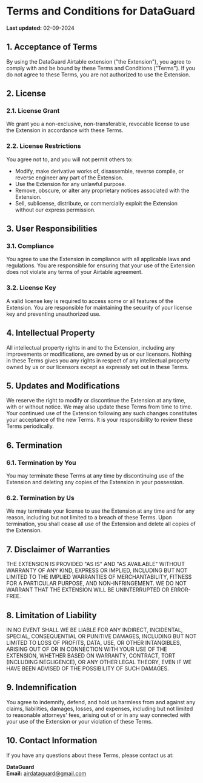 # Terms and Conditions for DataGuard

**Last updated:** 02-09-2024

## 1. Acceptance of Terms

By using the DataGuard Airtable extension ("the Extension"), you agree to comply with and be bound by these Terms and Conditions ("Terms"). If you do not agree to these Terms, you are not authorized to use the Extension.

## 2. License

### 2.1. License Grant

We grant you a non-exclusive, non-transferable, revocable license to use the Extension in accordance with these Terms.

### 2.2. License Restrictions

You agree not to, and you will not permit others to:

- Modify, make derivative works of, disassemble, reverse compile, or reverse engineer any part of the Extension.
- Use the Extension for any unlawful purpose.
- Remove, obscure, or alter any proprietary notices associated with the Extension.
- Sell, sublicense, distribute, or commercially exploit the Extension without our express permission.

## 3. User Responsibilities

### 3.1. Compliance

You agree to use the Extension in compliance with all applicable laws and regulations. You are responsible for ensuring that your use of the Extension does not violate any terms of your Airtable agreement. 

### 3.2. License Key

A valid license key is required to access some or all features of the Extension. You are responsible for maintaining the security of your license key and preventing unauthorized use.

## 4. Intellectual Property

All intellectual property rights in and to the Extension, including any improvements or modifications, are owned by us or our licensors. Nothing in these Terms gives you any rights in respect of any intellectual property owned by us or our licensors except as expressly set out in these Terms.

## 5. Updates and Modifications

We reserve the right to modify or discontinue the Extension at any time, with or without notice. We may also update these Terms from time to time. Your continued use of the Extension following any such changes constitutes your acceptance of the new Terms. It is your responsibility to review these Terms periodically.

## 6. Termination

### 6.1. Termination by You

You may terminate these Terms at any time by discontinuing use of the Extension and deleting any copies of the Extension in your possession.

### 6.2. Termination by Us

We may terminate your license to use the Extension at any time and for any reason, including but not limited to a breach of these Terms. Upon termination, you shall cease all use of the Extension and delete all copies of the Extension.

## 7. Disclaimer of Warranties

THE EXTENSION IS PROVIDED "AS IS" AND "AS AVAILABLE" WITHOUT WARRANTY OF ANY KIND, EXPRESS OR IMPLIED, INCLUDING BUT NOT LIMITED TO THE IMPLIED WARRANTIES OF MERCHANTABILITY, FITNESS FOR A PARTICULAR PURPOSE, AND NON-INFRINGEMENT. WE DO NOT WARRANT THAT THE EXTENSION WILL BE UNINTERRUPTED OR ERROR-FREE.

## 8. Limitation of Liability

IN NO EVENT SHALL WE BE LIABLE FOR ANY INDIRECT, INCIDENTAL, SPECIAL, CONSEQUENTIAL OR PUNITIVE DAMAGES, INCLUDING BUT NOT LIMITED TO LOSS OF PROFITS, DATA, USE, OR OTHER INTANGIBLES, ARISING OUT OF OR IN CONNECTION WITH YOUR USE OF THE EXTENSION, WHETHER BASED ON WARRANTY, CONTRACT, TORT (INCLUDING NEGLIGENCE), OR ANY OTHER LEGAL THEORY, EVEN IF WE HAVE BEEN ADVISED OF THE POSSIBILITY OF SUCH DAMAGES.

## 9. Indemnification

You agree to indemnify, defend, and hold us harmless from and against any claims, liabilities, damages, losses, and expenses, including but not limited to reasonable attorneys' fees, arising out of or in any way connected with your use of the Extension or your violation of these Terms.


## 10. Contact Information

If you have any questions about these Terms, please contact us at:

**DataGuard**  
**Email:** airdataguard@gmail.com
